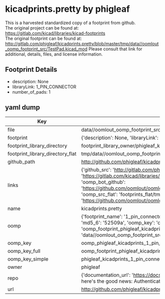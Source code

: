 # kicadprints.pretty by phigleaf  
This is a harvested standardized copy of a footprint from github.  
The original project can be found at:  
https://gitlab.com/kicad/libraries/kicad-footprints  
The original footprint can be found at:
http://gitlab.com/phigleaf/kicadprints.pretty/blob/master/tmp/data//oomlout_oomp_footprint_src/TestPad.kicad_mod
Please consult that link for additional, details, files, and license information.  
## Footprint Details
* description: None  
* libraryLink: 1_PIN_CONNECTOR  
* number_of_pads: 1  
## yaml dump  
| Key | Value |  
| --- | --- |  
| file | data//oomlout_oomp_footprint_src/kicadprints.pretty/1_PIN_CONNECTOR.kicad_mod |  
| footprint | {'description': None, 'libraryLink': '1_PIN_CONNECTOR', 'number_of_pads': 1} |  
| footprint_library_directory | footprint_library_owner/phigleaf_kicadprints.pretty |  
| footprint_library_directory_flat | tmp/data//oomlout_oomp_footprint_src/footprints_flat/phigleaf_kicadprints_1_pin_connector/working |  
| github_path | http://github.com/phigleaf/kicadprints.pretty/blob/master/tmp/data//oomlout_oomp_footprint_src/1_PIN_CONNECTOR.kicad_mod |  
| links | {'github_src': 'http://gitlab.com/phigleaf/kicadprints.pretty/blob/master/tmp/data//oomlout_oomp_footprint_src/TestPad.kicad_mod', 'github_src_repo': 'https://gitlab.com/kicad/libraries/kicad-footprints', 'oomp_bot': 'tmp/data//oomlout_oomp_footprint_src/footprints/phigleaf_kicadprints_1_pin_connector/working', 'oomp_bot_github': 'https://github.com/oomlout/oomlout_oomp_footprint_bot/tree/main/tmp/data//oomlout_oomp_footprint_src/footprints/phigleaf_kicadprints_1_pin_connector/working', 'oomp_src_flat': 'footprints_flat/tmp/data//oomlout_oomp_footprint_src/footprints_flat/phigleaf_kicadprints_1_pin_connector/working', 'oomp_src_flat_github': 'https://github.com/oomlout/oomlout_oomp_footprint_src/tree/main/tmp/data//oomlout_oomp_footprint_src/footprints_flat/phigleaf_kicadprints_1_pin_connector/working'} |  
| name | kicadprints.pretty |  
| oomp | {'footprint_name': '1_pin_connector', 'library_name': 'kicadprints', 'md5': '52509a15d1d7e825d7326618d3db9a19', 'md5_10': '52509a15d1', 'md5_5': '52509', 'md5_6': '52509a', 'oomp_key': 'oomp_phigleaf_kicadprints_1_pin_connector', 'oomp_key_extra': 'oomp_footprint_phigleaf_kicadprints_1_pin_connector', 'oomp_key_full': 'oomp_footprint_phigleaf_kicadprints_1_pin_connector_52509a', 'oomp_key_simple': 'phigleaf_kicadprints_1_pin_connector', 'original_filename': 'data//oomlout_oomp_footprint_src/kicadprints.pretty/1_PIN_CONNECTOR.kicad_mod', 'owner_name': 'phigleaf'} |  
| oomp_key | oomp_phigleaf_kicadprints_1_pin_connector |  
| oomp_key_full | oomp_footprint_phigleaf_kicadprints_1_pin_connector |  
| oomp_key_simple | phigleaf_kicadprints_1_pin_connector |  
| owner | phigleaf |  
| repo | {'documentation_url': 'https://docs.github.com/rest/overview/resources-in-the-rest-api#rate-limiting', 'message': "API rate limit exceeded for 84.66.142.224. (But here's the good news: Authenticated requests get a higher rate limit. Check out the documentation for more details.)"} |  
| url | http://github.com/phigleaf/kicadprints.pretty |  

